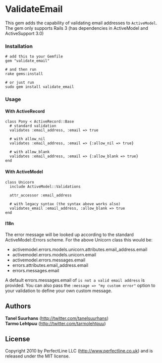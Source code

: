 # ValidateEmail

This gem adds the capability of validating email addresses to `ActiveModel`. 
The gem only supports Rails 3 (has dependencies in ActiveModel and ActiveSupport 3.0)

### Installation
    # add this to your Gemfile
    gem "validate_email"

    # and then run
    rake gems:install

    # or just run
    sudo gem install validate_email

### Usage

#### With ActiveRecord
    class Pony < ActiveRecord::Base
      # standard validation
      validates :email_address, :email => true

      # with allow_nil
      validates :email_address, :email => {:allow_nil => true}

      # with allow_blank
      validates :email_address, :email => {:allow_blank => true}
    end

#### With ActiveModel
    class Unicorn
      include ActiveModel::Validations

      attr_accessor :email_address

      # with legacy syntax (the syntax above works also)
      validates_email :email_address, :allow_blank => true
    end

#### I18n

The error message will be looked up according to the standard ActiveModel::Errors scheme.
For the above Unicorn class this would be:

 * activemodel.errors.models.unicorn.attributes.email_address.email
 * activemodel.errors.models.unicorn.email
 * activemodel.errors.messages.email
 * errors.attributes.email_address.email
 * errors.messages.email

A default errors.messages.email of `is not a valid email address` is provided.
You can also pass the `:message => "my custom error"` option to your validation to define your own custom message.

## Authors

**Tanel Suurhans** (<http://twitter.com/tanelsuurhans>)  
**Tarmo Lehtpuu** (<http://twitter.com/tarmolehtpuu>)

## License
Copyright 2010 by PerfectLine LLC (<http://www.perfectline.co.uk>) and is released under the MIT license.
